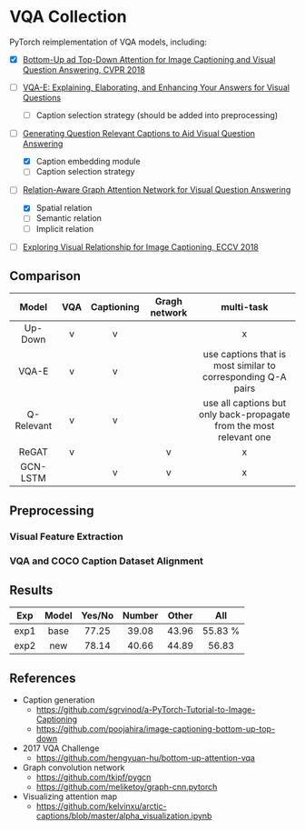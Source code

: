 # VQA Collection

PyTorch reimplementation of VQA models, including:

- [x] [Bottom-Up ad Top-Down Attention for Image Captioning and Visual Question Answering, CVPR 2018](https://arxiv.org/abs/1707.07998)
- [ ] [VQA-E: Explaining, Elaborating, and Enhancing Your Answers for Visual Questions](https://arxiv.org/abs/1803.07464)
  - [ ] Caption selection strategy (should be added into preprocessing)
- [ ] [Generating Question Relevant Captions to Aid Visual Question Answering](https://arxiv.org/abs/1906.00513)
  - [x] Caption embedding module
  - [ ] Caption selection strategy
- [ ] [Relation-Aware Graph Attention Network for Visual Question Answering](https://arxiv.org/abs/1903.12314)
  - [x] Spatial relation
  - [ ] Semantic relation
  - [ ] Implicit relation
- [ ] [Exploring Visual Relationship for Image Captioning, ECCV 2018](https://arxiv.org/abs/1809.07041)


## Comparison



| Model | VQA | Captioning | Gragh network | multi-task |
|:-:|:-:|:-:|:-:|:-:|
| Up-Down | v | v |  | x |
| VQA-E | v | v |  | use captions that is most similar to corresponding Q-A pairs |
| Q-Relevant | v | v |  | use all captions but only back-propagate from the most relevant one |
| ReGAT | v | | v | x |
| GCN-LSTM | | v | v | x |


## Preprocessing

### Visual Feature Extraction


### VQA and COCO Caption Dataset Alignment


## Results


| Exp | Model | Yes/No | Number | Other | All |
| - | :-: | :-: | :-: | :-: | :-: |
| exp1 | base | 77.25 | 39.08 | 43.96 | 55.83 % |
| exp2 | new  | 78.14 | 40.66 | 44.89 | 56.83 |


## References

- Caption generation
    - https://github.com/sgrvinod/a-PyTorch-Tutorial-to-Image-Captioning
    - https://github.com/poojahira/image-captioning-bottom-up-top-down
- 2017 VQA Challenge
    - https://github.com/hengyuan-hu/bottom-up-attention-vqa
- Graph convolution network
    - https://github.com/tkipf/pygcn
    - https://github.com/meliketoy/graph-cnn.pytorch
- Visualizing attention map
    - https://github.com/kelvinxu/arctic-captions/blob/master/alpha_visualization.ipynb
